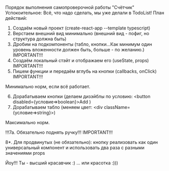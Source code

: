Порядок выполнения самопроверочной работы "Счётчик"
Успокоительное: Всё, что надо сделать, мы уже делали в TodoList!
План действий:
1. Создаём новый проект 
(create-react-app --template typescript)
2. Верстаем внешний вид минимально 
(внешний вид - пофиг, но структура должна быть)
3. Дробим на подкомпоненты 
(табло, кнопки...Как минимум один уровень вложенности должен быть,
больше - по желанию.)    IMPORTANT!!!
4. Создаём локальный стэйт и 
отображаем его (useState, props) IMPORTANT!!!
5. Пишем функции и передаём вглубь на кнопки
(callbacks, onClick) IMPORTANT!!!

Минимально норм, если всё работает.

6. Дорабатываем кнопки (делаем дизэйблы по условию: 
<button disabled={условие=>boolean}>Add</button> )
7. Дорабатываем табло 
(меняем цвет: <div className={условие=>string}></div>)

Максимально норм.

!!!7a. Обязательно поднять ручку!!! IMPORTANT!!!

8*. Для продвинутых (не обязательно): 
кнопку реализовать как один универсальный компонент и 
использовать два раза с разными значениями props

Йоу!!! Ты - высший красавчик :)
... или красотка :)))